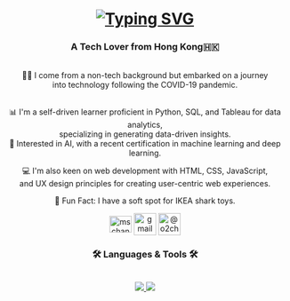 <h1 align="center">
  <a href="https://git.io/typing-svg"><img src="http://readme-typing-svg.herokuapp.com?font=Satisfy&size=35&duration=4000&pause=1000&color=F73E8D&background=FFFFFF&center=true&vCenter=true&width=500&height=70&lines=Hi+I'm+Olivia!+" alt="Typing SVG" /></a>
</h1>

<h3 align="center">A Tech Lover from Hong Kong🇭🇰</h3> 

<br/>

<div align="center">
  👩🏻 I come from a non-tech background but embarked on a journey <br/>into technology following the COVID-19 pandemic. 
<br/><br/>
  
  📊 I'm a self-driven learner proficient in Python, SQL, and Tableau for data analytics, <br/>specializing in generating data-driven insights.<br/>
  🧠 Interested in AI, with a recent certification in machine learning and deep learning.
<br/>

  💻 I'm also keen on web development with HTML, CSS, JavaScript, <br/>
  and UX design principles for creating user-centric web experiences.
<br/>

  🦈 Fun Fact: I have a soft spot for IKEA shark toys.

</div>

<div align="center">
  <a href="https://linkedin.com/in/mschanolivia" target="blank">
    <img align="center" src="https://raw.githubusercontent.com/rahuldkjain/github-profile-readme-generator/master/src/images/icons/Social/linked-in-alt.svg" alt="mschanolivia" height="30" width="40" /></a>

  <a href="mailto:mschanolivia@gmail.com">
    <img align="center" src="https://lh3.googleusercontent.com/0rpHlrX8IG77awQMuUZpQ0zGWT7HRYtpncsuRnFo6V3c8Lh2hPjXnEuhDDd-OsLz1vua4ld2rlUYFAaBYk-rZCODmi2eJlwUEVsZgg" alt=gmail height="40" width="40" /></a>

  <a href="https://medium.com/@o2chan" target="blank">
    <img align="center" 
      src="https://miro.medium.com/v2/resize:fit:1400/format:webp/1*psYl0y9DUzZWtHzFJLIvTw.png" alt="@o2chan" height="40" width="40" /></a>
    
</div>

<h3 align="center"> 🛠️ Languages & Tools 🛠️</h3>
<br/>

<div align="center">
  <a href="https://skillicons.dev">
    <img src="https://skillicons.dev/icons?i=py,mysql,sqlite,git,github,sklearn,tensorflow"/>
    <img src="https://skillicons.dev/icons?i=html,css,js,figma,xd,visualstudio" />
</div>

